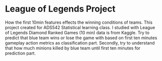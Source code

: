 # League of Legends Project
How the first 10min features effects the winning conditions of teams.
This project created for ADS542 Statistical learning class.
I studied with League of Legends Diamond Ranked Games (10 min) data is from Kaggle.
Try to predict that blue team wins or lose the game with based on first ten minutes gameplay action metrics as classification part.
Secondly, try to understand that how much minions killed by blue team until first ten minutes for prediction part. 
